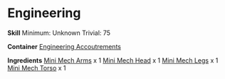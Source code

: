 <!-- TITLE: Mini Mech Soldier -->
<!-- SUBTITLE:  -->
# Engineering
**Skill**
Minimum: Unknown
Trivial: 75

**Container**
[Engineering Accoutrements](engineering-accoutrements)

**Ingredients**
[Mini Mech Arms](mini-mech-arms) x 1
[Mini Mech Head](mini-mech-head) x 1
[Mini Mech Legs](mini-mech-legs) x 1
[Mini Mech Torso](mini-mech-torso) x 1